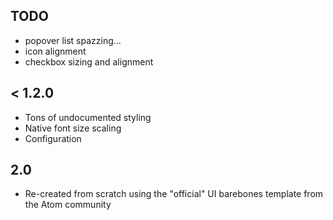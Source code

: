 ## TODO
* popover list spazzing...
* icon alignment
* checkbox sizing and alignment

## < 1.2.0
* Tons of undocumented styling
* Native font size scaling
* Configuration

## 2.0
* Re-created from scratch using the "official" UI barebones template from the Atom community
